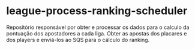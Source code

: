 # league-process-ranking-scheduler
Repositório responsável por obter e processar os dados para o calculo da pontuação dos apostadores a cada liga. Obter as apostas dos placares e dos players e enviá-los ao SQS para o cálculo do ranking.
